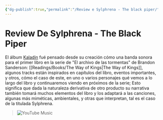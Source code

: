 ```yaml
---
{"dg-publish":true,"permalink":"/Review e Sylphrena - The black piper/","title":"Review de Sylphrena - The black piper","updated":"2023-11-06T23:33:00.337-05:00"}
---
```



# Review De Sylphrena - The Black Piper

El álbum [Kaladin](https://theblackpiper.com/album/1527700/kaladin) fué pensado desde su creación cómo una banda sonora para el primer libro en la serie de "El archivo de las tormentas" de Brandon Sanderson: [[Readings/Books/The Way of Kings\|The Way of Kings]], algunos tracks están inspirados en capítulos del libro, eventos importantes, y otros, cómo el caso de este, en uno o varios personajes qué vemos a lo largo del libro y continuaremos viendo en próximos de la serie; Esto significa que dada la naturaleza derivativa de otro producto su narrativa también tomará muchos elementos del libro y los adaptará a las canciones, algunas más miméticas, ambientales, y otras que interpretan, tal es el caso de la titulada Sylphrena.

>  ![YouTube Music](https://youtube.com/watch?v=LeNqSRz898s&si=KdbGbcvqEn_2siDa)
